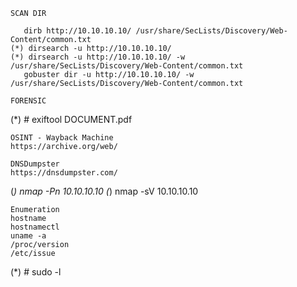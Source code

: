     SCAN DIR
    
 ```
    dirb http://10.10.10.10/ /usr/share/SecLists/Discovery/Web-Content/common.txt
(*) dirsearch -u http://10.10.10.10/
(*) dirsearch -u http://10.10.10.10/ -w /usr/share/SecLists/Discovery/Web-Content/common.txt
    gobuster dir -u http://10.10.10.10/ -w /usr/share/SecLists/Discovery/Web-Content/common.txt
 ```

    FORENSIC
(*) # exiftool DOCUMENT.pdf

    OSINT - Wayback Machine
    https://archive.org/web/
    
    DNSDumpster
    https://dnsdumpster.com/
    
(*) nmap -Pn 10.10.10.10
(*) nmap -sV 10.10.10.10

    Enumeration
    hostname
    hostnamectl
    uname -a
    /proc/version
    /etc/issue
(*) # sudo -l
